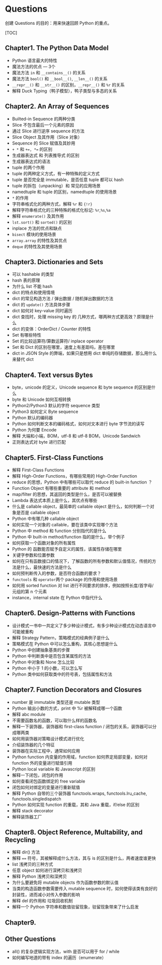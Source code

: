 # Questions

创建 Questions 的目的：用来快速回顾 Python 的重点。

[TOC]

## Chapter1. The Python Data Model

* Python 语言最大的特性
* 魔法方法的优点 — 3个
* 魔法方法 `in` 和 `__contains__()` 的关系
* 魔法方法 `bool()` 和 `__bool__()`,  `__len__()` 的关系
* `__repr__()` 和 `__str__()` 的区别，`__repr__()` 和 `%r` 的关系
* 解释 Duck Typing（鸭子模型），鸭子类型与多态的关系

## Chapter2. An Array of Sequences

* Builted-in Sequence 的两种分类
* Slice 不包含最后一个元素的原因
* 通过 Slice 进行逆序 sequence 的方法
* Slice Object 及其作用（Slice 对象）
* Sequence 的 Slice 赋值及其妙用
* `+ *` 和 `+=, *=` 的区别
* 生成器表达式 和 列表推导式 的区别
* 生成器表达式的语法
* tuple 的两个作用
* tuple 的两种定义方式，有一种特殊的定义方式
* tuple 是否完全是 immutable，是否任意 tuple 都可以 hash
* tuple 的拆包（unpacking）和 常见的应用场景
* namedtuple 和 tuple 的区别，namedtuple 的使用场景
* `*` 的作用
* 字符串格式化的两种方式，解释 `%r` 和 `{!r}`
* 解释字符串格式化的三种特殊的格式化标记: `%r`,`%s`,`%a`
* 解释 `enumerate()` 及其作用
* `lst.sort()` 和 `sorted()` 的区别
* inplace 方法的优点和缺点
* `bisect` 模块的使用场景
* `array.array` 的特性及其优点
* `deque` 的特性及其使用场景

## Chapter3. Dictionaries and Sets

* 可以 hashable 的类型
* hash 表的原理
* 为什么 list 不能 hash
* dict 的特点和使用情境
* dict 的常见构造方法 / 弹出数据 / 随机弹出数据的方法
* dict 的 `update()` 方法具体步骤
* dict 如何对 key-value 同时遍历
* dict 查找时，处理 missing key 的 几种方式，哪两种方式更高效？原理是什么
* dict 的变体：OrderDict / Counter 的特性
* Set 有哪些特性
* Set 的比较运算符/算数运算符/ inplace operator
* Set 和 Dict 的区别在哪里，速度上有差距吗，差在哪里
* dict in JSON Style 的弊端，如果只是想用 dict 单纯的存储数据，那么用什么来替代 dict

## Chapter4. Text versus Bytes

* byte，unicode 的定义，Unicode sequence 和 byte sequence 的区别是什么
* byte 和 Unicode 如何互相转换
* Python2/Python3 默认的字符 sequence 类型
* Python3 如何定义 Byte sequence
* Python 默认的编码器
* Python 如何判断文本的编码格式，如何对文本进行 byte 字节流的读写
* Python 为何要 Encode
* 解释 大端和小端，BOM，utf-8 和 utf-8 BOM，Unicode Sandwich
* 正则表达式对 byte 进行匹配

## Chapter5. First-Class Functions

* 解释 First-Class Functions
* 解释 High-Order Functions，有哪些常用的 High-Order Function
* reduce 的思想，Python 中有哪些可以取代 reduce 的 built-in function ？
* Function Object 有哪些重要的 attribute 和 method
* map/filter 的思想，其返回的类型是什么，是否可以被替换
* Lambda 表达式本质上是什么，其优点有哪些
* 什么是 callable object，最简单的 callable object 是什么，如何判断一个对象是否是 callable object
* Python 中有哪几种 callable object
* 如何实现一个对象的 callable，要在该类中实现哪个方法
* Python 中 method 和 function 分别指代的是什么
* Python 中 built-in method/function 指的是什么，举个例子
* 如何获取一个函数对象的所有属性
* Python 的 函数能否赋予自定义的属性，该属性存储在哪里
* 关键字参数和位置参数
* 如何在只有函数接口的情况下，了解函数的所有参数和默认值情况，传统的方法是什么，最快速的方法是什么
* 如何预判断传入的参数，是否符合函数的要求？
* `functools` 和 `operator`两个 package 的作用和使用场景
* 如何用 sorted function 对 list 进行不同要求的排序，例如按照长度/首字母/元组的第 n 个元素
* instance，internal state 在 Python 中指代什么

## Chapter6. Design-Patterns with Functions

* 设计模式一书中一共定义了多少种设计模式，有多少种设计模式在动态语言中可能被重构
* 解释 Strategy Pattern，策略模式的经典例子是什么
* 策略模式在 Python 中可以怎么重构，其核心思想是什么
* Python 中创建抽象基类的步骤
* Python 中判断类中是否包含某属性的方法
* Python 中对象和 None 怎么比较
* Python 中小于 1 的小数，可以怎么写
* Python 类中如何获取类中的符号表，包括属性和方法

## Chapter7. Function Decorators and Closures

* number 是 immutable 类型还是 mutable 类型
* Python 输出小数的方式，print 中 %r 被解释成哪一个函数
* 解释 abc module 
* 不需要函数名的函数，可以取什么样的函数名
* 解释一下装饰器，装饰器和 first-class function / 闭包的关系，装饰器可以分成哪两类
* 如何用装饰器对策略设计模式进行优化
* 介绍装饰器的几个特征
* 装饰器在实际工程中，通常如何应用
* Python function 内变量的作用域，function 如何界定局部变量，如何对 function 外的变量进行赋值引用
* Python local variable 和 Javascript 的区别
* 解释一下闭包，闭包的作用
* 如何查看闭包函数绑定的 free variable
* 闭包如何对绑定的变量进行重新赋值
* 解释 Python 自带的三个装饰器 functools.wraps, functools.lru_cache, functools.singledispatch
* Python 如何实现 function 的重载，其和 Java 重载，if/else 的区别
* 解释 stack decorator
* 解释装饰器工厂

## Chapter8. Object Reference, Multability, and Recycling

* 解释 dir() 方法
* 解释 `==` 符号，其被解释成什么方法，其与 is 的区别是什么，两者速度谁更快
* list 浅拷贝的三种方式
* 任意 object 如何进行深拷贝和浅拷贝
* 解释 Python 浅拷贝和深拷贝
* 为什么要避免将 mutable objects 作为函数参数的默认值
* 当类的构造函数参数需要传入 mutable sequence 时，如何使得该类有良好的封装性，进而减小对传入参数的影响
* 解释 del 的作用和 垃圾回收机制
* 解释一个 Python 字符串和数值驻留现象，驻留现象带来了什么启发

## Chapter9. 

## Other Questions

* all() 的复杂逻辑实现方法，with 是否可以用于 for / while
* 如何编写地道的带有 index 的遍历（enumerate）